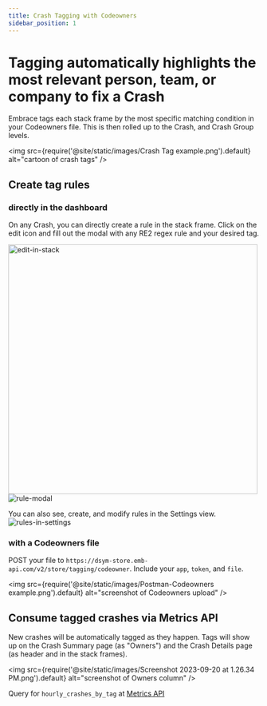 ```yaml
---
title: Crash Tagging with Codeowners
sidebar_position: 1
---
```


# Tagging automatically highlights the most relevant person, team, or company to fix a Crash

Embrace tags each stack frame by the most specific matching condition in your Codeowners file.  This is then rolled up to the Crash, and Crash Group levels.

<img src={require('@site/static/images/Crash Tag example.png').default} alt="cartoon of crash tags" />

## Create tag rules

### directly in the dashboard
On any Crash, you can directly create a rule in the stack frame.  Click on the edit icon and fill out the modal with any RE2 regex rule and your desired tag.

<img src="https://github.com/embrace-io/embrace-docs/assets/4923780/dae75c84-1cd9-4233-933d-fbabb6877594" alt="edit-in-stack" width="500px">

<img src="https://github.com/embrace-io/embrace-docs/assets/4923780/b4e51364-eec3-4800-ae8c-43e8f2201384" alt="rule-modal">


You can also see, create, and modify rules in the Settings view.
<img src="https://github.com/embrace-io/embrace-docs/assets/4923780/7206f399-2519-4c6d-8fc2-156fa710f2c5" alt="rules-in-settings">


### with a Codeowners file

POST your file to `https://dsym-store.emb-api.com/v2/store/tagging/codeowner`.  Include your `app`, `token`, and `file`.

<img src={require('@site/static/images/Postman-Codeowners example.png').default} alt="screenshot of Codeowners upload" />

## Consume tagged crashes via Metrics API

New crashes will be automatically tagged as they happen.  Tags will show up on the Crash Summary page (as "Owners") and the Crash Details page (as header and in the stack frames).

<img src={require('@site/static/images/Screenshot 2023-09-20 at 1.26.34 PM.png').default} alt="screenshot of Owners column" />

Query for `hourly_crashes_by_tag` at [Metrics API](/embrace-api/code_samples)
